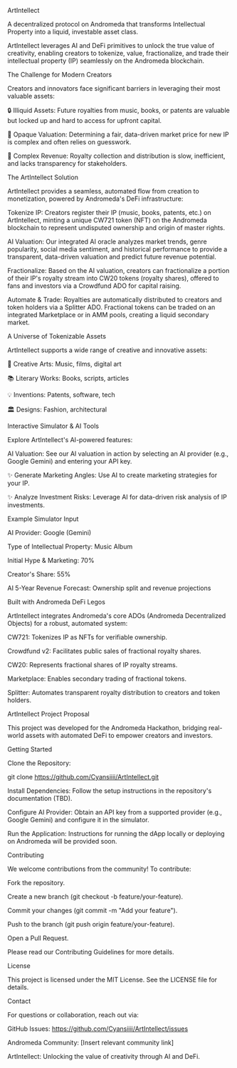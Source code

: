 ArtIntellect


A decentralized protocol on Andromeda that transforms Intellectual Property into a liquid, investable asset class.

ArtIntellect leverages AI and DeFi primitives to unlock the true value of creativity, enabling creators to tokenize, value, fractionalize, and trade their intellectual property (IP) seamlessly on the Andromeda blockchain.

The Challenge for Modern Creators

Creators and innovators face significant barriers in leveraging their most valuable assets:





🔒 Illiquid Assets: Future royalties from music, books, or patents are valuable but locked up and hard to access for upfront capital.



🤔 Opaque Valuation: Determining a fair, data-driven market price for new IP is complex and often relies on guesswork.



💸 Complex Revenue: Royalty collection and distribution is slow, inefficient, and lacks transparency for stakeholders.

The ArtIntellect Solution

ArtIntellect provides a seamless, automated flow from creation to monetization, powered by Andromeda's DeFi infrastructure:





Tokenize IP: Creators register their IP (music, books, patents, etc.) on ArtIntellect, minting a unique CW721 token (NFT) on the Andromeda blockchain to represent undisputed ownership and origin of master rights.



AI Valuation: Our integrated AI oracle analyzes market trends, genre popularity, social media sentiment, and historical performance to provide a transparent, data-driven valuation and predict future revenue potential.



Fractionalize: Based on the AI valuation, creators can fractionalize a portion of their IP's royalty stream into CW20 tokens (royalty shares), offered to fans and investors via a Crowdfund ADO for capital raising.



Automate & Trade: Royalties are automatically distributed to creators and token holders via a Splitter ADO. Fractional tokens can be traded on an integrated Marketplace or in AMM pools, creating a liquid secondary market.

A Universe of Tokenizable Assets

ArtIntellect supports a wide range of creative and innovative assets:





🎨 Creative Arts: Music, films, digital art



📚 Literary Works: Books, scripts, articles



💡 Inventions: Patents, software, tech



🏛️ Designs: Fashion, architectural

Interactive Simulator & AI Tools

Explore ArtIntellect's AI-powered features:





AI Valuation: See our AI valuation in action by selecting an AI provider (e.g., Google Gemini) and entering your API key.



✨ Generate Marketing Angles: Use AI to create marketing strategies for your IP.



✨ Analyze Investment Risks: Leverage AI for data-driven risk analysis of IP investments.

Example Simulator Input





AI Provider: Google (Gemini)



Type of Intellectual Property: Music Album



Initial Hype & Marketing: 70%



Creator's Share: 55%



AI 5-Year Revenue Forecast: Ownership split and revenue projections

Built with Andromeda DeFi Legos

ArtIntellect integrates Andromeda's core ADOs (Andromeda Decentralized Objects) for a robust, automated system:





CW721: Tokenizes IP as NFTs for verifiable ownership.



Crowdfund v2: Facilitates public sales of fractional royalty shares.



CW20: Represents fractional shares of IP royalty streams.



Marketplace: Enables secondary trading of fractional tokens.



Splitter: Automates transparent royalty distribution to creators and token holders.

ArtIntellect Project Proposal

This project was developed for the Andromeda Hackathon, bridging real-world assets with automated DeFi to empower creators and investors.

Getting Started





Clone the Repository:

git clone https://github.com/Cyansiiii/ArtIntellect.git



Install Dependencies: Follow the setup instructions in the repository's documentation (TBD).



Configure AI Provider: Obtain an API key from a supported provider (e.g., Google Gemini) and configure it in the simulator.



Run the Application: Instructions for running the dApp locally or deploying on Andromeda will be provided soon.

Contributing

We welcome contributions from the community! To contribute:





Fork the repository.



Create a new branch (git checkout -b feature/your-feature).



Commit your changes (git commit -m "Add your feature").



Push to the branch (git push origin feature/your-feature).



Open a Pull Request.

Please read our Contributing Guidelines for more details.

License

This project is licensed under the MIT License. See the LICENSE file for details.

Contact

For questions or collaboration, reach out via:





GitHub Issues: https://github.com/Cyansiiii/ArtIntellect/issues



Andromeda Community: [Insert relevant community link]



ArtIntellect: Unlocking the value of creativity through AI and DeFi.
